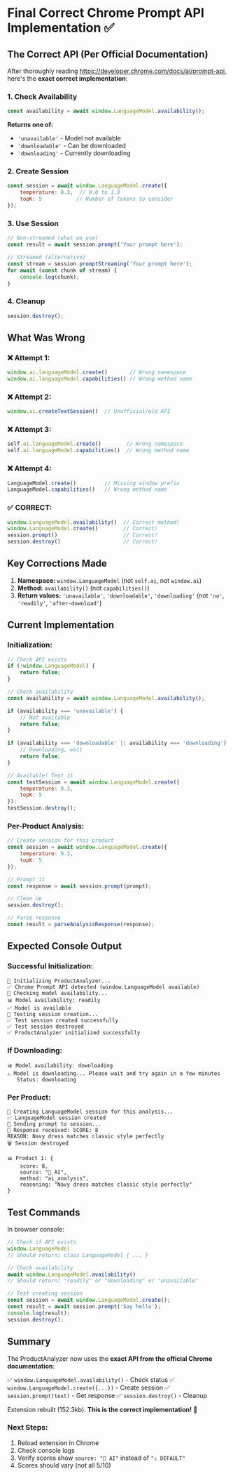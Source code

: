 # Final Correct Chrome Prompt API Implementation ✅

## The Correct API (Per Official Documentation)

After thoroughly reading https://developer.chrome.com/docs/ai/prompt-api, here's the **exact correct implementation**:

### 1. Check Availability
```javascript
const availability = await window.LanguageModel.availability();
```

**Returns one of:**
- `'unavailable'` - Model not available
- `'downloadable'` - Can be downloaded
- `'downloading'` - Currently downloading

### 2. Create Session
```javascript
const session = await window.LanguageModel.create({
    temperature: 0.3,  // 0.0 to 1.0
    topK: 5           // Number of tokens to consider
});
```

### 3. Use Session
```javascript
// Non-streamed (what we use)
const result = await session.prompt('Your prompt here');

// Streamed (alternative)
const stream = session.promptStreaming('Your prompt here');
for await (const chunk of stream) {
    console.log(chunk);
}
```

### 4. Cleanup
```javascript
session.destroy();
```

## What Was Wrong

### ❌ Attempt 1:
```javascript
window.ai.languageModel.create()       // Wrong namespace
window.ai.languageModel.capabilities() // Wrong method name
```

### ❌ Attempt 2:
```javascript
window.ai.createTextSession()  // Unofficial/old API
```

### ❌ Attempt 3:
```javascript
self.ai.languageModel.create()        // Wrong namespace
self.ai.languageModel.capabilities()  // Wrong method name
```

### ❌ Attempt 4:
```javascript
LanguageModel.create()         // Missing window prefix
LanguageModel.capabilities()   // Wrong method name
```

### ✅ CORRECT:
```javascript
window.LanguageModel.availability()  // Correct method!
window.LanguageModel.create()        // Correct!
session.prompt()                     // Correct!
session.destroy()                    // Correct!
```

## Key Corrections Made

1. **Namespace:** `window.LanguageModel` (not `self.ai`, not `window.ai`)
2. **Method:** `availability()` (not `capabilities()`)
3. **Return values:** `'unavailable'`, `'downloadable'`, `'downloading'` (not `'no'`, `'readily'`, `'after-download'`)

## Current Implementation

### Initialization:
```javascript
// Check API exists
if (!window.LanguageModel) {
    return false;
}

// Check availability
const availability = await window.LanguageModel.availability();

if (availability === 'unavailable') {
    // Not available
    return false;
}

if (availability === 'downloadable' || availability === 'downloading') {
    // Downloading, wait
    return false;
}

// Available! Test it
const testSession = await window.LanguageModel.create({
    temperature: 0.3,
    topK: 5
});
testSession.destroy();
```

### Per-Product Analysis:
```javascript
// Create session for this product
const session = await window.LanguageModel.create({
    temperature: 0.3,
    topK: 5
});

// Prompt it
const response = await session.prompt(prompt);

// Clean up
session.destroy();

// Parse response
const result = parseAnalysisResponse(response);
```

## Expected Console Output

### Successful Initialization:
```
🔧 Initializing ProductAnalyzer...
✅ Chrome Prompt API detected (window.LanguageModel available)
🔧 Checking model availability...
📊 Model availability: readily
✅ Model is available
🔧 Testing session creation...
✅ Test session created successfully
✅ Test session destroyed
✅ ProductAnalyzer initialized successfully
```

### If Downloading:
```
📊 Model availability: downloading
⚠️ Model is downloading... Please wait and try again in a few minutes
   Status: downloading
```

### Per Product:
```
🤖 Creating LanguageModel session for this analysis...
✅ LanguageModel session created
🤖 Sending prompt to session...
🤖 Response received: SCORE: 8
REASON: Navy dress matches classic style perfectly
🗑️ Session destroyed

📊 Product 1: {
    score: 8,
    source: "🤖 AI",
    method: "ai_analysis",
    reasoning: "Navy dress matches classic style perfectly"
}
```

## Test Commands

In browser console:
```javascript
// Check if API exists
window.LanguageModel
// Should return: class LanguageModel { ... }

// Check availability
await window.LanguageModel.availability()
// Should return: "readily" or "downloading" or "unavailable"

// Test creating session
const session = await window.LanguageModel.create();
const result = await session.prompt('Say hello');
console.log(result);
session.destroy();
```

## Summary

The ProductAnalyzer now uses the **exact API from the official Chrome documentation**:

✅ `window.LanguageModel.availability()` - Check status
✅ `window.LanguageModel.create({...})` - Create session
✅ `session.prompt(text)` - Get response
✅ `session.destroy()` - Cleanup

Extension rebuilt (152.3kb). **This is the correct implementation!** 🎉

### Next Steps:
1. Reload extension in Chrome
2. Check console logs
3. Verify scores show `source: "🤖 AI"` instead of `"⚠️ DEFAULT"`
4. Scores should vary (not all 5/10)